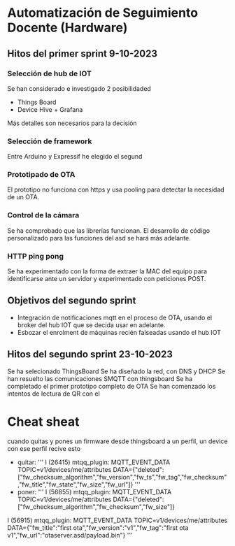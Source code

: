 # Automatización de Seguimiento Docente (Hardware)

## Hitos del primer sprint 9-10-2023

### Selección de hub de IOT
Se han considerado e investigado 2 posibilidaded
* Things Board
* Device Hive + Grafana

Más detalles son necesarios para la decisión
### Selección de framework
Entre Arduino y Expressif he elegido el segund
### Prototipado de OTA
El prototipo no funciona con https y usa pooling para detectar la necesidad de un OTA. 
### Control de la cámara
Se ha comprobado que las librerías funcionan. El desarrollo de código personalizado para las funciones del asd se hará más adelante.
### HTTP ping pong
Se ha experimentado con la forma de extraer la MAC del equipo para identificarse ante un servidor y experimentado con peticiones POST.

## Objetivos del segundo sprint 
* Integración de notificaciones mqtt en el proceso de OTA, usando el broker del hub IOT que se decida usar en adelante.
* Esbozar el enrolment de máquinas recién falseadas usando el hub IOT

## Hitos del segundo sprint 23-10-2023
Se ha selecionado ThingsBoard
Se ha diseñado la red, con DNS y DHCP
Se han resuelto las comunicaciones SMQTT con thingsboard
Se ha completado el primer prototipo completo de OTA
Se han comenzado los intentos de lectura de QR con el 


# Cheat sheat

cuando quitas y pones un firmware desde thingsboard a un perfil, un device con ese perfil recive esto
- quitar:
'''
I (26415) mtqq_plugin: MQTT_EVENT_DATA
TOPIC=v1/devices/me/attributes
DATA={"deleted":["fw_checksum_algorithm","fw_version","fw_ts","fw_tag","fw_checksum","fw_title","fw_state","fw_size","fw_url"]}
'''
- poner:
'''
I (56855) mtqq_plugin: MQTT_EVENT_DATA
TOPIC=v1/devices/me/attributes
DATA={"deleted":["fw_checksum_algorithm","fw_checksum","fw_size"]}

I (56915) mtqq_plugin: MQTT_EVENT_DATA
TOPIC=v1/devices/me/attributes
DATA={"fw_title":"first ota","fw_version":"v1","fw_tag":"first ota v1","fw_url":"otaserver.asd/payload.bin"}
'''